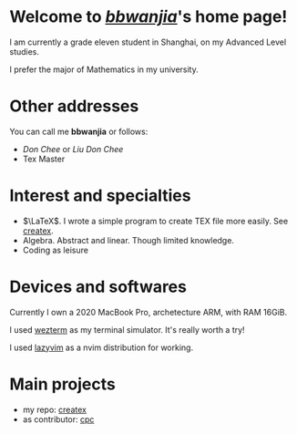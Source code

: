 
<!---
bbwanjia/bbwanjia is a ✨ special ✨ repository because its `README.md` (this file) appears on your GitHub profile.
You can click the Preview link to take a look at your changes.
--->
# Welcome to [*bbwanjia*](https://github.com/bbwanjia/bbwanjia/)'s home page!

I am currently a grade eleven student in Shanghai, on my Advanced Level studies.

I prefer the major of Mathematics in my university.

# Other addresses
You can call me **bbwanjia** or follows:
- *Don Chee* or *Liu Don Chee*
- Tex Master

# Interest and specialties
- $\LaTeX$. I wrote a simple program to create TEX file more easily. See [createx](https://github.com/bbwanjia/createx).
- Algebra. Abstract and linear. Though limited knowledge.
- Coding as leisure

# Devices and softwares
Currently I own a 2020 MacBook Pro, archetecture ARM, with RAM 16GiB.

I used [wezterm](https://wezfurlong.org/wezterm/index.html) as my terminal simulator. It's really worth a try!

I used [lazyvim](https://www.lazyvim.org/) as a nvim distribution for working.

# Main projects
- my repo: [createx](https://github.com/bbwanjia/createx)
- as contributor: [cpc](https://github.com/iewnfod/CAIE_Code)
